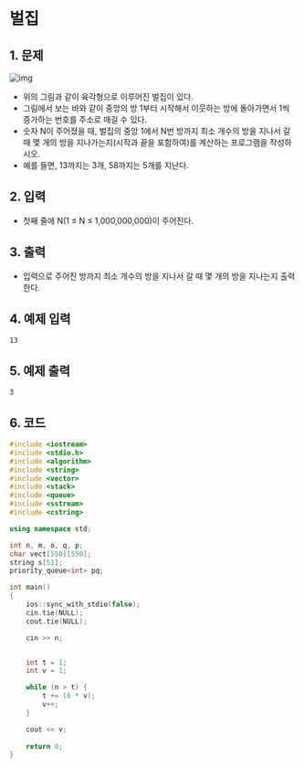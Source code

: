 # 벌집 #

## 1. 문제
![img](https://www.acmicpc.net/JudgeOnline/upload/201009/3(2).png)

- 위의 그림과 같이 육각형으로 이루어진 벌집이 있다.
- 그림에서 보는 바와 같이 중앙의 방 1부터 시작해서 이웃하는 방에 돌아가면서 1씩 증가하는 번호를 주소로 매길 수 있다. 
- 숫자 N이 주어졌을 때, 벌집의 중앙 1에서 N번 방까지 최소 개수의 방을 지나서 갈 때 몇 개의 방을 지나가는지(시작과 끝을 포함하여)를 계산하는 프로그램을 작성하시오. 
- 예를 들면, 13까지는 3개, 58까지는 5개를 지난다.

## 2. 입력
- 첫째 줄에 N(1 ≤ N ≤ 1,000,000,000)이 주어진다.

## 3. 출력
- 입력으로 주어진 방까지 최소 개수의 방을 지나서 갈 때 몇 개의 방을 지나는지 출력한다.

## 4. 예제 입력
```
13
```

## 5. 예제 출력
```
3
```

## 6. 코드
```c++
#include <iostream>
#include <stdio.h>
#include <algorithm>
#include <string>
#include <vector>
#include <stack>
#include <queue>
#include <sstream>
#include <cstring>

using namespace std;

int n, m, o, q, p;
char vect[550][550];
string s[51];
priority_queue<int> pq;

int main()
{
    ios::sync_with_stdio(false);
    cin.tie(NULL);
    cout.tie(NULL);

    cin >> n;


    int t = 1;
    int v = 1;

    while (n > t) {
        t += (6 * v);
        v++;
    }

    cout << v;
    
    return 0;
}
```
